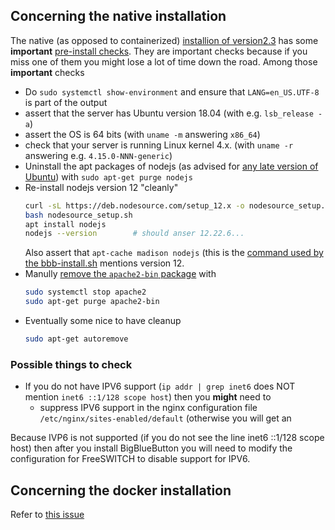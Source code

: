 
## Concerning the native installation
The native (as opposed to containerized) [installion of version2.3](https://docs.bigbluebutton.org/2.3/install.html#install) has some **important** [pre-install checks](https://docs.bigbluebutton.org/2.3/install.html#pre-installation-checks). They are important checks because if you miss one of them you might lose a lot of time down the road. Among those **important** checks

* Do `sudo systemctl show-environment` and ensure that `LANG=en_US.UTF-8` is part of the output
* assert that the server has Ubuntu version 18.04 (with e.g. `lsb_release -a`)
* assert the OS is 64 bits (with `uname -m` answering `x86_64`)
* check that your server is running Linux kernel 4.x. (with `uname -r` answering e.g. `4.15.0-NNN-generic`)
* Uninstall the apt packages of nodejs (as advised for [any late version of Ubuntu](https://www.digitalocean.com/community/tutorials/how-to-install-node-js-on-ubuntu-20-04)) with `sudo apt-get purge nodejs`
* Re-install nodejs version 12 "cleanly"
  ```bash
  curl -sL https://deb.nodesource.com/setup_12.x -o nodesource_setup.sh
  bash nodesource_setup.sh
  apt install nodejs
  nodejs --version        # should anser 12.22.6...
  ```
  Also assert that `apt-cache madison nodejs` (this is the [command used by the bbb-install.sh](https://github.com/bigbluebutton/bbb-install/blob/master/bbb-install.sh#L251) mentions version 12.
* Manully [remove the `apache2-bin` package](https://github.com/bigbluebutton/bbb-install/blob/master/bbb-install.sh#L597) with 
  ```bash
  sudo systemctl stop apache2
  sudo apt-get purge apache2-bin
  ```
* Eventually some nice to have cleanup
  ```bash
  sudo apt-get autoremove
  ```

### Possible things to check 
* If you do not have IPV6 support (`ip addr | grep inet6` does NOT mention `inet6 ::1/128 scope host`) then you **might** need to
  - suppress IPV6 support in the nginx configuration file `/etc/nginx/sites-enabled/default` (otherwise you will get an [](https://techglimpse.com/nginx-error-address-family-solution/)

Because IVP6 is not supported (if you do not see the line inet6 ::1/128
 scope host) then after you install BigBlueButton you will need to modify the configuration for FreeSWITCH to 
disable support for IPV6.


## Concerning the docker installation
Refer to [this issue](https://github.com/bigbluebutton/greenlight/issues/2071)
